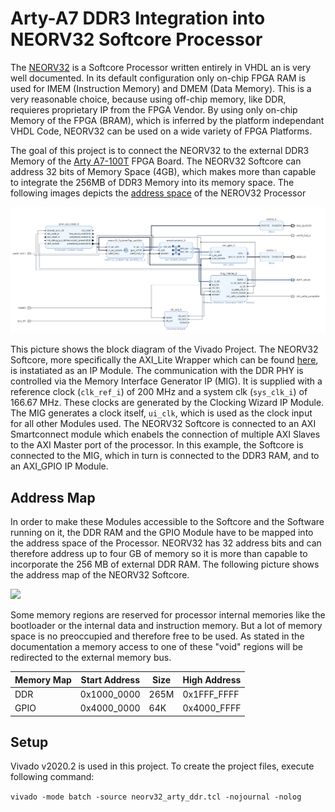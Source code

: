 # Arty-A7 DDR3 Integration into NEORV32 Softcore Processor

The [NEORV32](https://github.com/stnolting/neorv32) is a Softcore Processor written entirely in VHDL an is very well documented. In its default configuration only on-chip FPGA RAM is used for IMEM (Instruction Memory) and DMEM (Data Memory).
This is a very reasonable choice, because using off-chip memory, like DDR, requieres proprietary IP from the FPGA Vendor. By using only on-chip Memory of the FPGA (BRAM), which is inferred by the platform independant VHDL Code, NEORV32 can be used on a wide variety of FPGA Platforms.

The goal of this project is to connect the NEORV32 to the external DDR3 Memory of the [Arty A7-100T](https://digilent.com/reference/programmable-logic/arty-a7/start) FPGA Board. The NEORV32 Softcore can address 32 bits of Memory Space (4GB), which makes more than capable to integrate the 256MB of DDR3 Memory into its memory space. The following images depicts the [address space](https://stnolting.github.io/neorv32/#_address_space) of the NEROV32 Processor

  ![Blockdesign of the neorv32 setup with the ddr3 memory connected to the external memory bus](/pictures/blockdesign.png)

This picture shows the block diagram of the Vivado Project. The NEORV32 Softcore, more specifically the AXI_Lite Wrapper which can be found [here](https://github.com/stnolting/neorv32/blob/main/rtl/system_integration/neorv32_SystemTop_axi4lite.vhd), is instatiated as an IP Module. The communication with the DDR PHY is controlled via the Memory Interface Generator IP (MIG). It is supplied with a reference clock (`clk_ref_i`) of 200 MHz and a system clk (`sys_clk_i`) of 166.67 MHz. These clocks are generated by the Clocking Wizard IP Module. The MIG generates a clock itself, `ui_clk`, which is used as the clock input for all other Modules used. 
The NEORV32 Softcore is connected to an AXI Smartconnect module which enabels the connection of multiple AXI Slaves to the AXI Master port of the processor. In this example, the Softcore is connected to the MIG, which in turn is connected to the DDR3 RAM, and to an AXI_GPIO IP Module. 

## Address Map
In order to make these Modules accessible to the Softcore and the Software running on it, the DDR RAM and the GPIO Module have to be mapped into the address space of the Processor. NEORV32 has 32 address bits and can therefore address up to four GB of memory so it is more than capable to incorporate the 256 MB of external DDR RAM. The following picture shows the address map of the NEORV32 Softcore.

<img src="https://stnolting.github.io/neorv32/img/address_space.png" width="800" >

Some memory regions are reserved for processor internal memories like the bootloader or the internal data and instruction memory. But a lot of memory space is no preoccupied and therefore free to be used. As stated in the documentation a memory access to one of these "void" regions will be redirected to the external memory bus. 

| Memory Map | Start Address | Size | High Address |
|------------|---------------|------|--------------|
| DDR        | 0x1000_0000   | 265M | 0x1FFF_FFFF  |
| GPIO       | 0x4000_0000   | 64K  | 0x4000_FFFF  |

## Setup

Vivado v2020.2 is used in this project. To create the project files, execute following command:

`vivado -mode batch -source neorv32_arty_ddr.tcl -nojournal -nolog`

